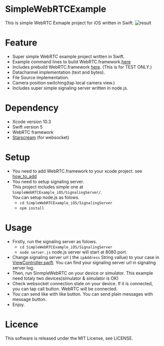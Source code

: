 # SimpleWebRTCExample

This is simple WebRTC Exmaple project for iOS written in Swift.
![result](https://raw.githubusercontent.com/tkmn0/SimpleWebRTCExample_iOS/master/media/sample.gif)

# Feature

- Super simple WebRTC example project written in Swift.
- Example command lines to build WebRTC.framework.[here](https://github.com/tkmn0/SimpleWebRTCExample_iOS/blob/master/docs/BuildWebRTCFrameworkFlow.md)
- Includes prebuild WebRTC.framework [here](https://github.com/tkmn0/SimpleWebRTCExample_iOS/releases). (This is for TEST ONLY.)
- Datachannel implementation (text and bytes).
- File Source implementation.
- Camera position switching(tap local camera view.)
- Includes super simple signaling server written in node.js.

# Dependency

- Xcode version 10.3
- Swift version 5
- WebRTC framework
- [Starscream](https://github.com/daltoniam/starscream) (for websocket)

# Setup

- You need to add WebRTC.framework to your xcode project. see [how_to_add](https://github.com/tkmn0/SimpleWebRTCExample_iOS/blob/master/docs/how_to_add.md)
- You need to setup signaling server.  
  This project includes simple one at `SimpleWebRTCExample_iOS/SignalingServer/`.  
  You can setup node.js as folows.
  - `cd SimpleWebRTCExample_iOS/SignalingServer`
  - `npm install`

# Usage

- Firstly, run the signaling server as folows.
  - `cd SimpleWebRTCExample_iOS/SignalingServer`
  - `node server.js`
    node.js server will start at 8080 port.
- Change signaling server url ( the `ipAddress` String vallue) to your case in [ViewController.swift](./SimpleWebRTC/ViewController/ViewController.swift). You can find your signaling server url in signaling server log.
- Then, run SinmpleWebRTC on your device or simulator. This example need totaly two devices(simulator & simulator is OK)
- Check websocket connection state on your device. If it is connected, you can tap call button. WebRTC will be connected.
- You can send like with like button.
  You can send plain messages with message button.
- Enjoy.

# Licence

This software is released under the MIT License, see LICENSE.
